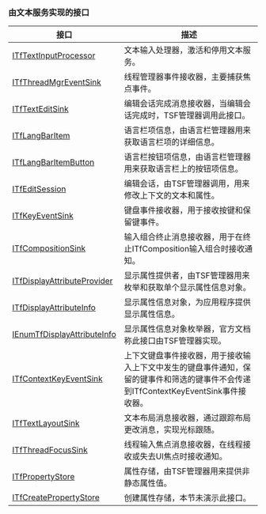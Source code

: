 ### 由文本服务实现的接口

接口																			|描述
-|-
[ITfTextInputProcessor](TextService/ITfTextInputProcessor.md)				|文本输入处理器，激活和停用文本服务。
[ITfThreadMgrEventSink](TextService/ITfThreadMgrEventSink.md)				|线程管理器事件接收器，主要捕获焦点事件。
[ITfTextEditSink](TextService/ITfTextEditSink.md)							|编辑会话完成消息接收器，当编辑会话完成时，TSF管理器调用此接口。
[ITfLangBarItem](TextService/ITfLangBarItem.md)								|语言栏项信息，由语言栏管理器用来获取语言栏项的详细信息。
[ITfLangBarItemButton](TextService/ITfLangBarItemButton.md)					|语言栏按钮项信息，由语言栏管理器用来获取语言栏上的按钮项信息。
[ITfEditSession](TextService/ITfEditSession.md)								|编辑会话，由TSF管理器调用，用来修改上下文的文本和属性。
[ITfKeyEventSink](TextService/ITfKeyEventSink.md)							|键盘事件接收器，用于接收按键和保留键事件。
[ITfCompositionSink](TextService/ITfCompositionSink.md)						|输入组合终止消息接收器，用于在终止ITfComposition输入组合时接收通知。
[ITfDisplayAttributeProvider](TextService/ITfDisplayAttributeProvider.md)	|显示属性提供者，由TSF管理器用来枚举和获取单个显示属性信息对象。
[ITfDisplayAttributeInfo](TextService/ITfDisplayAttributeInfo.md)			|显示属性信息对象，为应用程序提供显示属性信息。
[IEnumTfDisplayAttributeInfo](TextService/IEnumTfDisplayAttributeInfo.md)	|显示属性信息对象枚举器，官方文档称此接口由TSF管理器实现。
[ITfContextKeyEventSink](TextService/ITfContextKeyEventSink.md)				|上下文键盘事件接收器，用于接收输入上下文中发生的键盘事件通知，保留的键事件和筛选的键事件不会传递到ITfContextKeyEventSink事件接收器。
[ITfTextLayoutSink](TextService/ITfTextLayoutSink.md)						|文本布局消息接收器，通过跟踪布局更改消息，实现光标跟随。
[ITfThreadFocusSink](TextService/ITfThreadFocusSink.md)						|线程输入焦点消息接收器，在线程接收或失去UI焦点时接收通知。
[ITfPropertyStore](TextService/ITfPropertyStore.md)							|属性存储，由TSF管理器用来提供非静态属性值。
[ITfCreatePropertyStore](TextService/ITfCreatePropertyStore.md)				|创建属性存储，本节未演示此接口。